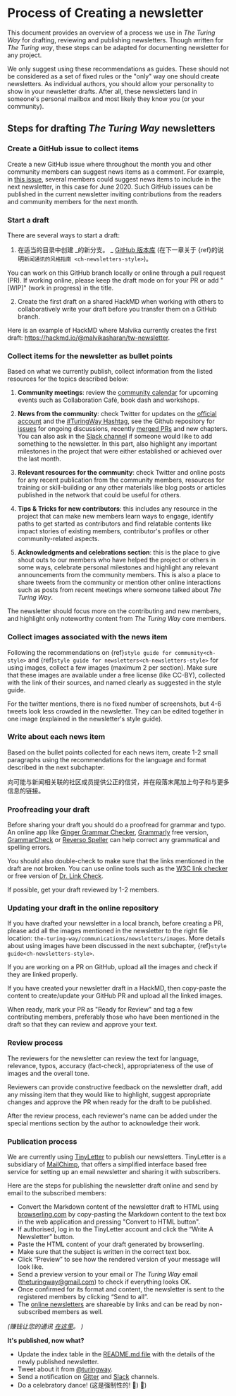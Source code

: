# Process of Creating a newsletter

This document provides an overview of a process we use in _The Turing Way_ for drafting, reviewing and publishing newsletters. Though written for _The Turing way_, these steps can be adapted for documenting newsletter for any project.

We only suggest using these recommendations as guides. These should not be considered as a set of fixed rules or the "only" way one should create newsletters. As individual authors, you should allow your personality to show in your newsletter drafts. After all, these newsletters land in someone's personal mailbox and most likely they know you (or your community).

## Steps for drafting _The Turing Way_ newsletters

### Create a GitHub issue to collect items

Create a new GitHub issue where throughout the month you and other community members can suggest news items as a comment. For example, in [this issue](https://github.com/alan-turing-institute/the-turing-way/issues/1037), several members could suggest news items to include in the next newsletter, in this case for June 2020. Such GitHub issues can be published in the current newsletter inviting contributions from the readers and community members for the next month.

### Start a draft

There are several ways to start a draft:

1. 在适当的目录中创建 _的新分支。 _ [GitHub 版本库](https://github.com/alan-turing-institute/the-turing-way/) (在下一章关于 {ref}的说明`新闻通讯的风格指南 <ch-newsletters-style>`)。

You can work on this GitHub branch locally or online through a pull request (PR). If working online, please keep the draft mode on for your PR or add "[WIP]" (work in progress) in the title.

2. Create the first draft on a shared HackMD when working with others to collaboratively write your draft before you transfer them on a GitHub branch.

Here is an example of HackMD where Malvika currently creates the first draft: https://hackmd.io/@malvikasharan/tw-newsletter.

### Collect items for the newsletter as bullet points

Based on what we currently publish, collect information from the listed resources for the topics described below:

1. **Community meetings**: review the [community calendar](https://calendar.google.com/calendar/embed?src=theturingway%40gmail.com&ctz=Europe%2FLondon) for upcoming events such as Collaboration Café, book dash and workshops.

2. **News from the community**: check Twitter for updates on the [official account](https://twitter.com/turingway) and the [#TuringWay Hashtag](https://twitter.com/hashtag/TuringWay?src=hashtag_click), see the Github repository for [issues](https://github.com/alan-turing-institute/the-turing-way/issues) for ongoing discussions, recently [merged PRs](https://github.com/alan-turing-institute/the-turing-way/pulls?q=is%3Apr+is%3Aclosed+sort%3Aupdated-desc) and new chapters. You can also ask in the [Slack channel](https://theturingway.slack.com) if someone would like to add something to the newsletter. In this part, also highlight any important milestones in the project that were either established or achieved over the last month.

4. **Relevant resources for the community**: check Twitter and online posts for any recent publication from the community members, resources for training or skill-building or any other materials like blog posts or articles published in the network that could be useful for others.

5. **Tips & Tricks for new contributors**: this includes any resource in the project that can make new members learn ways to engage, identify paths to get started as contributors and find relatable contents like impact stories of existing members, contributor's profiles or other community-related aspects.

6. **Acknowledgments and celebrations section**: this is the place to give shout outs to our members who have helped the project or others in some ways, celebrate personal milestones and highlight any relevant announcements from the community members. This is also a place to share tweets from the community or mention other online interactions such as posts from recent meetings where someone talked about _The Turing Way_.

The newsletter should focus more on the contributing and new members, and highlight only noteworthy content from _The Turing Way_ core members.

### Collect images associated with the news item

Following the recommendations on {ref}`style guide for community<ch-style>` and {ref}`style guide for newsletters<ch-newsletters-style>` for using images, collect a few images (maximum 2 per section). Make sure that these images are available under a free license (like CC-BY), collected with the link of their sources, and named clearly as suggested in the style guide.

For the twitter mentions, there is no fixed number of screenshots, but 4-6 tweets look less crowded in the newsletter. They can be edited together in one image (explained in the newsletter's style guide).

### Write about each news item

Based on the bullet points collected for each news item, create 1-2 small paragraphs using the recommendations for the language and format described in the next subchapter.

向可能与新闻相关联的社区成员提供公正的信贷，并在段落末尾加上句子和与更多信息的链接。

### Proofreading your draft

Before sharing your draft you should do a proofread for grammar and typo. An online app like [Ginger Grammar Checker](https://www.gingersoftware.com/grammarcheck), [Grammarly](https://app.grammarly.com) free version, [GrammarCheck](https://www.grammarcheck.net/editor/) or [Reverso Speller](https://www.reverso.net/spell-checker/english-spelling-grammar/) can help correct any grammatical and spelling errors.

You should also double-check to make sure that the links mentioned in the draft are not broken. You can use online tools such as the [W3C link checker](https://validator.w3.org/checklink) or free version of [Dr. Link Check](https://www.drlinkcheck.com/).

If possible, get your draft reviewed by 1-2 members.

### Updating your draft in the online repository

If you have drafted your newsletter in a local branch, before creating a PR, please add all the images mentioned in the newsletter to the right file location: `the-turing-way/communications/newsletters/images`. More details about using images have been discussed in the next subchapter, {ref}`style guide<ch-newsletters-style>`.

If you are working on a PR on GitHub, upload all the images and check if they are linked properly.

If you have created your newsletter draft in a HackMD, then copy-paste the content to create/update your GitHub PR and upload all the linked images.

When ready, mark your PR as "Ready for Review" and tag a few contributing members, preferably those who have been mentioned in the draft so that they can review and approve your text.

### Review process

The reviewers for the newsletter can review the text for language, relevance, typos, accuracy (fact-check), appropriateness of the use of images and the overall tone.

Reviewers can provide constructive feedback on the newsletter draft, add any missing item that they would like to highlight, suggest appropriate changes and approve the PR when ready for the draft to be published.

After the review process, each reviewer's name can be added under the special mentions section by the author to acknowledge their work.

### Publication process

We are currently using [TinyLetter](https://tinyletter.com/) to publish our newsletters. TinyLetter is a subsidiary of [MailChimp](https://mailchimp.com/), that offers a simplified interface based free service for setting up an email newsletter and sharing it with subscribers.

Here are the steps for publishing the newsletter draft online and send by email to the subscribed members:

- Convert the Markdown content of the newsletter draft to HTML using [browserling.com](https://www.browserling.com/tools/markdown-to-html) by copy-pasting the Markdown content to the text box in the web application and pressing "Convert to HTML button".
- If authorised, log in to the TinyLetter account and click the “Write A Newsletter” button.
- Paste the HTML content of your draft generated by browserling.
- Make sure that the subject is written in the correct text box.
- Click “Preview” to see how the rendered version of your message will look like.
- Send a preview version to your email or _The Turing Way_ email (theturingway@gmail.com) to check if everything looks OK.
- Once confirmed for its format and content, the newsletter is sent to the registered members by clicking “Send to all”.
- The [online newsletters](https://tinyletter.com/TuringWay/) are shareable by links and can be read by non-subscribed members as well.

*(赚钱让您的通讯 [在这里](https://www.sitepoint.com/how-start-a-newsletter-in-minutes-with-tinyletter/)。 )*

 **It's published, now what?**

- Update the index table in the [README.md file](https://github.com/alan-turing-institute/the-turing-way/blob/main/communications/newsletters/README.md) with the details of the newly published newsletter.
- Tweet about it from [@turingway](https://twitter.com/turingway).
- Send a notification on [Gitter](https://gitter.im/alan-turing-institute/the-turing-way) and [Slack](https://theturingway.slack.com) channels.
- Do a celebratory dance! (这是强制性的! 💃) 💃)
